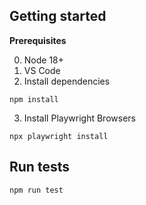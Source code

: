 ## Getting started
**Prerequisites**

0. Node 18+
1. VS Code
2. Install dependencies
```
npm install
```
3. Install Playwright Browsers
```
npx playwright install
``` 

## Run tests
```
npm run test
```
